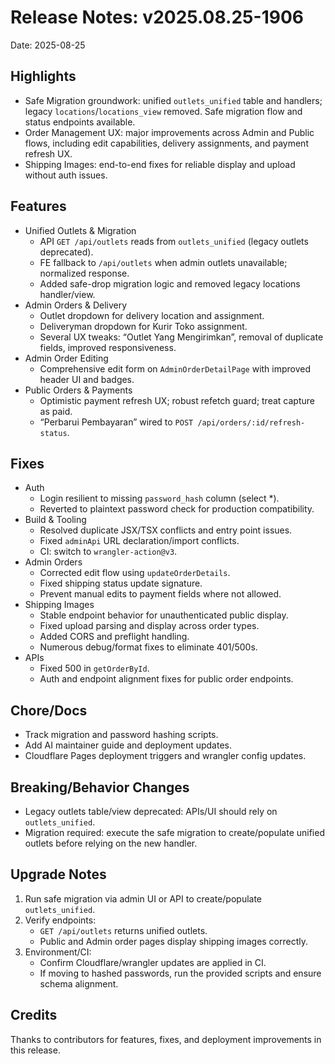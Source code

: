# Release Notes: v2025.08.25-1906

Date: 2025-08-25

## Highlights
- Safe Migration groundwork: unified `outlets_unified` table and handlers; legacy `locations`/`locations_view` removed. Safe migration flow and status endpoints available.
- Order Management UX: major improvements across Admin and Public flows, including edit capabilities, delivery assignments, and payment refresh UX.
- Shipping Images: end-to-end fixes for reliable display and upload without auth issues.

## Features
- Unified Outlets & Migration
  - API `GET /api/outlets` reads from `outlets_unified` (legacy outlets deprecated).
  - FE fallback to `/api/outlets` when admin outlets unavailable; normalized response.
  - Added safe-drop migration logic and removed legacy locations handler/view.
- Admin Orders & Delivery
  - Outlet dropdown for delivery location and assignment.
  - Deliveryman dropdown for Kurir Toko assignment.
  - Several UX tweaks: “Outlet Yang Mengirimkan”, removal of duplicate fields, improved responsiveness.
- Admin Order Editing
  - Comprehensive edit form on `AdminOrderDetailPage` with improved header UI and badges.
- Public Orders & Payments
  - Optimistic payment refresh UX; robust refetch guard; treat capture as paid.
  - “Perbarui Pembayaran” wired to `POST /api/orders/:id/refresh-status`.

## Fixes
- Auth
  - Login resilient to missing `password_hash` column (select *).
  - Reverted to plaintext password check for production compatibility.
- Build & Tooling
  - Resolved duplicate JSX/TSX conflicts and entry point issues.
  - Fixed `adminApi` URL declaration/import conflicts.
  - CI: switch to `wrangler-action@v3`.
- Admin Orders
  - Corrected edit flow using `updateOrderDetails`.
  - Fixed shipping status update signature.
  - Prevent manual edits to payment fields where not allowed.
- Shipping Images
  - Stable endpoint behavior for unauthenticated public display.
  - Fixed upload parsing and display across order types.
  - Added CORS and preflight handling.
  - Numerous debug/format fixes to eliminate 401/500s.
- APIs
  - Fixed 500 in `getOrderById`.
  - Auth and endpoint alignment fixes for public order endpoints.

## Chore/Docs
- Track migration and password hashing scripts.
- Add AI maintainer guide and deployment updates.
- Cloudflare Pages deployment triggers and wrangler config updates.

## Breaking/Behavior Changes
- Legacy outlets table/view deprecated: APIs/UI should rely on `outlets_unified`.
- Migration required: execute the safe migration to create/populate unified outlets before relying on the new handler.

## Upgrade Notes
1. Run safe migration via admin UI or API to create/populate `outlets_unified`.
2. Verify endpoints:
   - `GET /api/outlets` returns unified outlets.
   - Public and Admin order pages display shipping images correctly.
3. Environment/CI:
   - Confirm Cloudflare/wrangler updates are applied in CI.
   - If moving to hashed passwords, run the provided scripts and ensure schema alignment.

## Credits
Thanks to contributors for features, fixes, and deployment improvements in this release.
